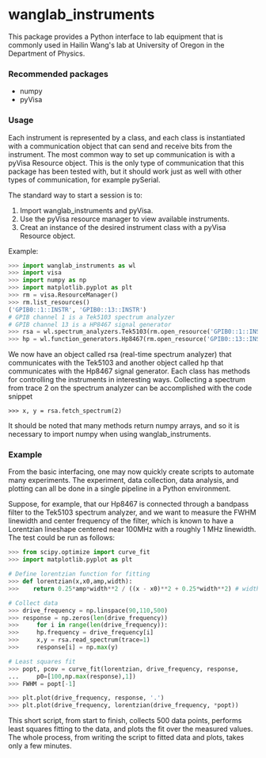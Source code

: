 # wanglab_instruments

This package provides a Python interface to lab equipment that is commonly
used in Hailin Wang's lab at University of Oregon in the Department of
Physics.  

### Recommended packages

* numpy
* pyVisa

### Usage

Each instrument is represented by a class, and each class is
instantiated with a communication object that can send and receive bits from
the instrument.  The most common way to set up communication is with a pyVisa
Resource object.  This is the only type of communication that this package has
been tested with, but it should work just as well with other types of
communication, for example pySerial.

The standard way to start a session is to:
1. Import wanglab_instruments and pyVisa.
2. Use the pyVisa resource manager to view available instruments.
3. Creat an instance of the desired instrument class with a pyVisa
    Resource object.

Example:
```python
>>> import wanglab_instruments as wl
>>> import visa
>>> import numpy as np
>>> import matplotlib.pyplot as plt
>>> rm = visa.ResourceManager()
>>> rm.list_resources()
('GPIB0::1::INSTR', 'GPIB0::13::INSTR')
# GPIB channel 1 is a Tek5103 spectrum analyzer
# GPIB channel 13 is a HP8467 signal generator
>>> rsa = wl.spectrum_analyzers.Tek5103(rm.open_resource('GPIB0::1::INSTR'))
>>> hp = wl.function_generators.Hp8467(rm.open_resource('GPIB0::13::INSTR'))
```

We now have an object called rsa (real-time spectrum analyzer) that
communicates with the Tek5103 and another object called hp that communicates
with the Hp8467 signal generator.  Each class has methods for controlling the
instruments in interesting ways.  Collecting a spectrum from trace 2 on the
spectrum analyzer can be accomplished with the code snippet

    >>> x, y = rsa.fetch_spectrum(2)

It should be noted that many methods return numpy arrays, and so it is
necessary to import numpy when using wanglab_instruments.

### Example

From the basic interfacing, one may now quickly create scripts to automate many
experiments.  The experiment, data collection, data analysis, and plotting
can all be done in a single pipeline in a Python environment.  

Suppose, for example, that our Hp8467 is connected through a bandpass filter
to the Tek5103 spectrum analyzer, and we want to measure the FWHM linewidth
and center frequency of the filter, which is known to have a Lorentzian
lineshape centered near 100MHz with a roughly 1 MHz linewidth.  The test could
be run as follows:

```python
>>> from scipy.optimize import curve_fit
>>> import matplotlib.pyplot as plt

# Define lorentzian function for fitting
>>> def lorentzian(x,x0,amp,width):
>>>    return 0.25*amp*width**2 / ((x - x0)**2 + 0.25*width**2) # width is FWHM

# Collect data
>>> drive_frequency = np.linspace(90,110,500)
>>> response = np.zeros(len(drive_frequency))
>>>     for i in range(len(drive_frequency)):
>>>     hp.frequency = drive_frequency[i]
>>>     x,y = rsa.read_spectrum(trace=1)
>>>     response[i] = np.max(y)

# Least squares fit
>>> popt, pcov = curve_fit(lorentzian, drive_frequency, response,
...     p0=[100,np.max(response),1])
>>> FWHM = popt[-1]

>>> plt.plot(drive_frequency, response, '.')
>>> plt.plot(drive_frequency, lorentzian(drive_frequency, *popt))
```

This short script, from start to finish, collects 500 data points, performs
least squares fitting to the data, and plots the fit over the measured
values.  The whole process, from writing the script to fitted data and
plots, takes only a few minutes.
